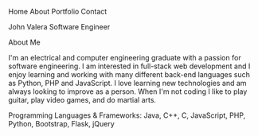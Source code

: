 
Home About Portfolio Contact


John Valera
Software Engineer











About Me

I'm an electrical and computer engineering graduate with a passion for software engineering. I am interested in full-stack web development and I enjoy learning and working with many different back-end languages such as Python, PHP and JavaScript. I love learning new technologies and am always looking to improve as a person. When I'm not coding I like to play guitar, play video games, and do martial arts.

Programming Languages & Frameworks:
Java, C++, C, JavaScript, PHP, Python, Bootstrap, Flask, jQuery
